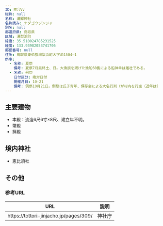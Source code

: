 ```yaml
---
ID: MtlVv
総称: null
名称: 灘郷神社
名称読み: ナダゴウジンジャ
別名: null
都道府県: 鳥取県
区域: 湯梨浜町
緯度: 35.518024785231525
経度: 133.93982053741706
郵便番号: null
住所: 鳥取県東伯郡湯梨浜町大字泊1504―1
祭事:
  - 名称: 夏祭
    備考: 夏祭7月最終土、日。大漁旗を掲げた漁船60隻による船神幸は雄壮である。
  - 名称: 例祭
    日付区分: 絶対日付
    開催月日: 10-21
    備考: 例祭10月21日。例祭は氏子青年、保存会による大名行列（が村内を行進（近年は体育の日の前日の日曜日に斎行）。）
---
```


## 主要建物

- 本殿：流造6尺6寸×8尺、建立年不明。
- 幣殿
- 拝殿

## 境内神社

- 恵比須社

## その他

### 参考URL

| URL                                    | 説明   |
| -------------------------------------- | ------ |
| https://tottori-jinjacho.jp/pages/309/ | 神社庁 |
